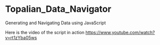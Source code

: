 # Topalian_Data_Navigator
Generating and Navigating Data using JavaScript

Here is the video of the script in action https://www.youtube.com/watch?v=rt1zYba05ws
